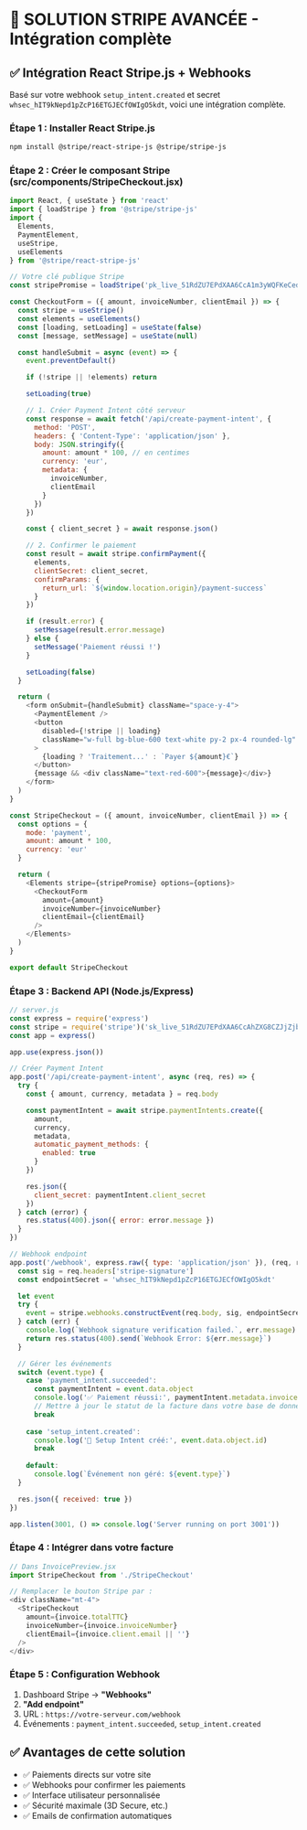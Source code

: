 # 🚀 SOLUTION STRIPE AVANCÉE - Intégration complète

## ✅ Intégration React Stripe.js + Webhooks

Basé sur votre webhook `setup_intent.created` et secret `whsec_hIT9kNepd1pZcP16ETGJECfOWIgO5kdt`, voici une intégration complète.

### Étape 1 : Installer React Stripe.js
```bash
npm install @stripe/react-stripe-js @stripe/stripe-js
```

### Étape 2 : Créer le composant Stripe (src/components/StripeCheckout.jsx)
```javascript
import React, { useState } from 'react'
import { loadStripe } from '@stripe/stripe-js'
import {
  Elements,
  PaymentElement,
  useStripe,
  useElements
} from '@stripe/react-stripe-js'

// Votre clé publique Stripe
const stripePromise = loadStripe('pk_live_51RdZU7EPdXAA6CcA1m3yWQFKeCedVqxHOOaP4R8G39UJfzofBYXBBR2N1eNfcJCsdbRTKunrutKUCAm1rd81r3mN00ANa23JVA')

const CheckoutForm = ({ amount, invoiceNumber, clientEmail }) => {
  const stripe = useStripe()
  const elements = useElements()
  const [loading, setLoading] = useState(false)
  const [message, setMessage] = useState(null)

  const handleSubmit = async (event) => {
    event.preventDefault()

    if (!stripe || !elements) return

    setLoading(true)

    // 1. Créer Payment Intent côté serveur
    const response = await fetch('/api/create-payment-intent', {
      method: 'POST',
      headers: { 'Content-Type': 'application/json' },
      body: JSON.stringify({
        amount: amount * 100, // en centimes
        currency: 'eur',
        metadata: {
          invoiceNumber,
          clientEmail
        }
      })
    })

    const { client_secret } = await response.json()

    // 2. Confirmer le paiement
    const result = await stripe.confirmPayment({
      elements,
      clientSecret: client_secret,
      confirmParams: {
        return_url: `${window.location.origin}/payment-success`
      }
    })

    if (result.error) {
      setMessage(result.error.message)
    } else {
      setMessage('Paiement réussi !')
    }

    setLoading(false)
  }

  return (
    <form onSubmit={handleSubmit} className="space-y-4">
      <PaymentElement />
      <button
        disabled={!stripe || loading}
        className="w-full bg-blue-600 text-white py-2 px-4 rounded-lg"
      >
        {loading ? 'Traitement...' : `Payer ${amount}€`}
      </button>
      {message && <div className="text-red-600">{message}</div>}
    </form>
  )
}

const StripeCheckout = ({ amount, invoiceNumber, clientEmail }) => {
  const options = {
    mode: 'payment',
    amount: amount * 100,
    currency: 'eur'
  }

  return (
    <Elements stripe={stripePromise} options={options}>
      <CheckoutForm 
        amount={amount} 
        invoiceNumber={invoiceNumber}
        clientEmail={clientEmail}
      />
    </Elements>
  )
}

export default StripeCheckout
```

### Étape 3 : Backend API (Node.js/Express)
```javascript
// server.js
const express = require('express')
const stripe = require('stripe')('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')
const app = express()

app.use(express.json())

// Créer Payment Intent
app.post('/api/create-payment-intent', async (req, res) => {
  try {
    const { amount, currency, metadata } = req.body

    const paymentIntent = await stripe.paymentIntents.create({
      amount,
      currency,
      metadata,
      automatic_payment_methods: {
        enabled: true
      }
    })

    res.json({
      client_secret: paymentIntent.client_secret
    })
  } catch (error) {
    res.status(400).json({ error: error.message })
  }
})

// Webhook endpoint
app.post('/webhook', express.raw({ type: 'application/json' }), (req, res) => {
  const sig = req.headers['stripe-signature']
  const endpointSecret = 'whsec_hIT9kNepd1pZcP16ETGJECfOWIgO5kdt'

  let event
  try {
    event = stripe.webhooks.constructEvent(req.body, sig, endpointSecret)
  } catch (err) {
    console.log(`Webhook signature verification failed.`, err.message)
    return res.status(400).send(`Webhook Error: ${err.message}`)
  }

  // Gérer les événements
  switch (event.type) {
    case 'payment_intent.succeeded':
      const paymentIntent = event.data.object
      console.log('✅ Paiement réussi:', paymentIntent.metadata.invoiceNumber)
      // Mettre à jour le statut de la facture dans votre base de données
      break
    
    case 'setup_intent.created':
      console.log('🔧 Setup Intent créé:', event.data.object.id)
      break
    
    default:
      console.log(`Événement non géré: ${event.type}`)
  }

  res.json({ received: true })
})

app.listen(3001, () => console.log('Server running on port 3001'))
```

### Étape 4 : Intégrer dans votre facture
```javascript
// Dans InvoicePreview.jsx
import StripeCheckout from './StripeCheckout'

// Remplacer le bouton Stripe par :
<div className="mt-4">
  <StripeCheckout 
    amount={invoice.totalTTC}
    invoiceNumber={invoice.invoiceNumber}
    clientEmail={invoice.client.email || ''}
  />
</div>
```

### Étape 5 : Configuration Webhook
1. Dashboard Stripe → **"Webhooks"**
2. **"Add endpoint"**
3. URL : `https://votre-serveur.com/webhook`
4. Événements : `payment_intent.succeeded`, `setup_intent.created`

## ✅ Avantages de cette solution
- ✅ Paiements directs sur votre site
- ✅ Webhooks pour confirmer les paiements
- ✅ Interface utilisateur personnalisée
- ✅ Sécurité maximale (3D Secure, etc.)
- ✅ Emails de confirmation automatiques 